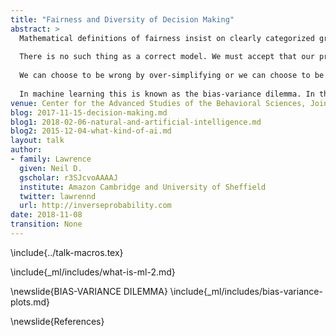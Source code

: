 ```yaml
---
title: "Fairness and Diversity of Decision Making"
abstract: >
  Mathematical definitions of fairness insist on clearly categorized groups and clear mathematical interpretations of fairness. In law this arises through the concept of *unlawful* descrimination. 
  
  There is no such thing as a correct model. We must accept that our predictions will sometimes be wrong. In the face of this certainty we have a choice: how we should be wrong.
  
  We can choose to be wrong by over-simplifying or we can choose to be wrong by over-complicating (given the available data).
  
  In machine learning this is known as the bias-variance dilemma. In this talk we consider the implications of the bias-variance dilemma for fairness of decision making. 
venue: Center for the Advanced Studies of the Behavioral Sciences, Joint American Academy and Royal Society Workshop
blog: 2017-11-15-decision-making.md
blog1: 2018-02-06-natural-and-artificial-intelligence.md
blog2: 2015-12-04-what-kind-of-ai.md
layout: talk
author:
- family: Lawrence
  given: Neil D.
  gscholar: r3SJcvoAAAAJ
  institute: Amazon Cambridge and University of Sheffield
  twitter: lawrennd
  url: http://inverseprobability.com
date: 2018-11-08
transition: None
---
```


\include{../talk-macros.tex}

<!--include{_philosophy/includes/utilitarianism.md}
include{_philosophy/includes/utility-utilitarianism.md}
include{_philosophy/includes/trolley-push.md}-->
\include{_ml/includes/what-is-ml-2.md}
<!--\include{_philosophy/includes/bias-towards-variance.md}-->
<!--\include{_philosophy/includes/bias-variance-in-ml.md}-->
\newslide{BIAS-VARIANCE DILEMMA}
\include{_ml/includes/bias-variance-plots.md}
<!--\include{_philosophy/includes/bias-variance-rational.md}-->
<!--\include{_philosophy/includes/uncertainty-and-absolutism.md}-->

<!-- \newslide{Trolleys!?!} -->
<!-- \slides{ -->

<!-- \includejpg{../slides/diagrams/ai/Trolley_1}{80%}{} -->
<!-- } -->
\newslide{References}

